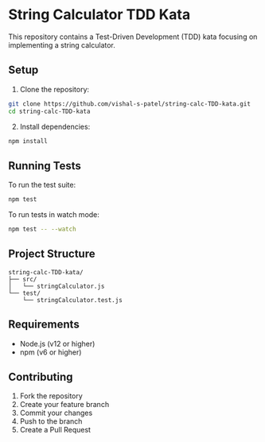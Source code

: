 # String Calculator TDD Kata

This repository contains a Test-Driven Development (TDD) kata focusing on implementing a string calculator.

## Setup

1. Clone the repository:

```bash
git clone https://github.com/vishal-s-patel/string-calc-TDD-kata.git
cd string-calc-TDD-kata
```

2. Install dependencies:

```bash
npm install
```

## Running Tests

To run the test suite:

```bash
npm test
```

To run tests in watch mode:

```bash
npm test -- --watch
```

## Project Structure

```
string-calc-TDD-kata/
├── src/
│   └── stringCalculator.js
└── test/
    └── stringCalculator.test.js
```

## Requirements

- Node.js (v12 or higher)
- npm (v6 or higher)

## Contributing

1. Fork the repository
2. Create your feature branch
3. Commit your changes
4. Push to the branch
5. Create a Pull Request

